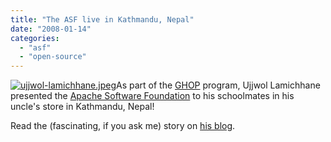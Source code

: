 ```yaml
---
title: "The ASF live in Kathmandu, Nepal"
date: "2008-01-14"
categories: 
  - "asf"
  - "open-source"
---
```


[![ujjwol-lamichhane.jpeg](images/ujjwol-lamichhane.jpeg)](http://ujjwollamichhane.blogspot.com/2008/01/presentation-on-apache-software.html)As part of the [GHOP](http://code.google.com/opensource/ghop/2007-8/) program, Ujjwol Lamichhane presented the [Apache Software Foundation](http://www.apache.org) to his schoolmates in his uncle's store in Kathmandu, Nepal!

Read the (fascinating, if you ask me) story on [his blog](http://ujjwollamichhane.blogspot.com/2008/01/presentation-on-apache-software.html).
